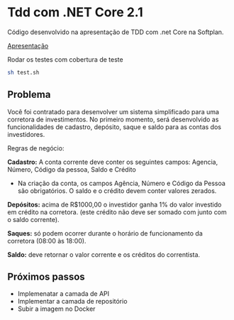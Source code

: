 # Tdd com .NET Core 2.1

Código desenvolvido na apresentação de TDD com .net Core na Softplan.

[Apresentação](https://poligraph-my.sharepoint.com/:p:/g/personal/marcus_costa_softplan_com_br/EQXV0qYlFSxPoISSTuWSIy4BwuaQ4QVLjl8AXUR_KfaZ0w?e=HuVMNc)

Rodar os testes com cobertura de teste
```bash
sh test.sh
```

## Problema
Você foi contratado para desenvolver um sistema simplificado para uma corretora de investimentos. No primeiro momento, será desenvolvido as funcionalidades de cadastro, depósito, saque e saldo para as contas dos investidores.​

Regras de negócio:​

**Cadastro:** A conta corrente deve conter os seguintes campos: Agencia, Número, Código da pessoa, Saldo e Crédito​

- Na criação da conta, os campos Agência, Número e Código da Pessoa são obrigatórios. O saldo e o crédito devem conter valores zerados.​

**Depósitos:** acima de R$1000,00 o investidor ganha 1% do valor investido em crédito na corretora. (este crédito não deve ser somado com junto com o saldo corrente).​

**Saques:** só podem ocorrer durante o horário de funcionamento da corretora (08:00 às 18:00).​

**Saldo:** deve retornar o valor corrente e os créditos do correntista.​

## Próximos passos
* Implemenatar a camada de API
* Implementar a camada de repositório
* Subir a imagem no Docker
